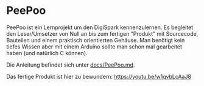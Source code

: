 # PeePoo
PeePoo ist ein Lernprojekt um den DigiSpark kennenzulernen. Es begleitet den Leser/Umsetzer von Null an bis zum fertigen "Produkt" mit Sourcecode, Bauteilen und einem praktisch orientierten Gehäuse. Man benötigt kein tiefes Wissen aber mit einem Arduino sollte man schon mal gearbeitet haben (und natürlich C können).

Die Anleitung befindet sich unter [docs/PeePoo.md](docs/PeePoo.md).

Das fertige Produkt ist hier zu bewundern: https://youtu.be/w1qvbLcAaJ8

